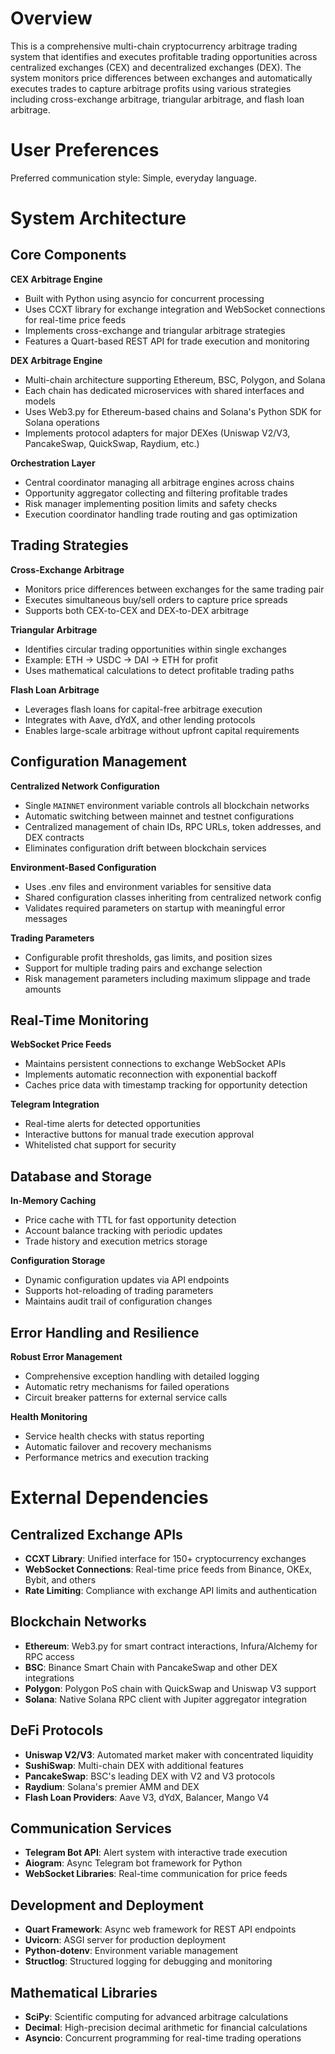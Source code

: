 # Overview

This is a comprehensive multi-chain cryptocurrency arbitrage trading system that identifies and executes profitable trading opportunities across centralized exchanges (CEX) and decentralized exchanges (DEX). The system monitors price differences between exchanges and automatically executes trades to capture arbitrage profits using various strategies including cross-exchange arbitrage, triangular arbitrage, and flash loan arbitrage.

# User Preferences

Preferred communication style: Simple, everyday language.

# System Architecture

## Core Components

**CEX Arbitrage Engine**
- Built with Python using asyncio for concurrent processing
- Uses CCXT library for exchange integration and WebSocket connections for real-time price feeds
- Implements cross-exchange and triangular arbitrage strategies
- Features a Quart-based REST API for trade execution and monitoring

**DEX Arbitrage Engine**
- Multi-chain architecture supporting Ethereum, BSC, Polygon, and Solana
- Each chain has dedicated microservices with shared interfaces and models
- Uses Web3.py for Ethereum-based chains and Solana's Python SDK for Solana operations
- Implements protocol adapters for major DEXes (Uniswap V2/V3, PancakeSwap, QuickSwap, Raydium, etc.)

**Orchestration Layer**
- Central coordinator managing all arbitrage engines across chains
- Opportunity aggregator collecting and filtering profitable trades
- Risk manager implementing position limits and safety checks
- Execution coordinator handling trade routing and gas optimization

## Trading Strategies

**Cross-Exchange Arbitrage**
- Monitors price differences between exchanges for the same trading pair
- Executes simultaneous buy/sell orders to capture price spreads
- Supports both CEX-to-CEX and DEX-to-DEX arbitrage

**Triangular Arbitrage**
- Identifies circular trading opportunities within single exchanges
- Example: ETH → USDC → DAI → ETH for profit
- Uses mathematical calculations to detect profitable trading paths

**Flash Loan Arbitrage**
- Leverages flash loans for capital-free arbitrage execution
- Integrates with Aave, dYdX, and other lending protocols
- Enables large-scale arbitrage without upfront capital requirements

## Configuration Management

**Centralized Network Configuration**
- Single `MAINNET` environment variable controls all blockchain networks
- Automatic switching between mainnet and testnet configurations
- Centralized management of chain IDs, RPC URLs, token addresses, and DEX contracts
- Eliminates configuration drift between blockchain services

**Environment-Based Configuration**
- Uses .env files and environment variables for sensitive data
- Shared configuration classes inheriting from centralized network config
- Validates required parameters on startup with meaningful error messages

**Trading Parameters**
- Configurable profit thresholds, gas limits, and position sizes
- Support for multiple trading pairs and exchange selection
- Risk management parameters including maximum slippage and trade amounts

## Real-Time Monitoring

**WebSocket Price Feeds**
- Maintains persistent connections to exchange WebSocket APIs
- Implements automatic reconnection with exponential backoff
- Caches price data with timestamp tracking for opportunity detection

**Telegram Integration**
- Real-time alerts for detected opportunities
- Interactive buttons for manual trade execution approval
- Whitelisted chat support for security

## Database and Storage

**In-Memory Caching**
- Price cache with TTL for fast opportunity detection
- Account balance tracking with periodic updates
- Trade history and execution metrics storage

**Configuration Storage**
- Dynamic configuration updates via API endpoints
- Supports hot-reloading of trading parameters
- Maintains audit trail of configuration changes

## Error Handling and Resilience

**Robust Error Management**
- Comprehensive exception handling with detailed logging
- Automatic retry mechanisms for failed operations
- Circuit breaker patterns for external service calls

**Health Monitoring**
- Service health checks with status reporting
- Automatic failover and recovery mechanisms
- Performance metrics and execution tracking

# External Dependencies

## Centralized Exchange APIs
- **CCXT Library**: Unified interface for 150+ cryptocurrency exchanges
- **WebSocket Connections**: Real-time price feeds from Binance, OKEx, Bybit, and others
- **Rate Limiting**: Compliance with exchange API limits and authentication

## Blockchain Networks
- **Ethereum**: Web3.py for smart contract interactions, Infura/Alchemy for RPC access
- **BSC**: Binance Smart Chain with PancakeSwap and other DEX integrations
- **Polygon**: Polygon PoS chain with QuickSwap and Uniswap V3 support
- **Solana**: Native Solana RPC client with Jupiter aggregator integration

## DeFi Protocols
- **Uniswap V2/V3**: Automated market maker with concentrated liquidity
- **SushiSwap**: Multi-chain DEX with additional features
- **PancakeSwap**: BSC's leading DEX with V2 and V3 protocols
- **Raydium**: Solana's premier AMM and DEX
- **Flash Loan Providers**: Aave V3, dYdX, Balancer, Mango V4

## Communication Services
- **Telegram Bot API**: Alert system with interactive trade execution
- **Aiogram**: Async Telegram bot framework for Python
- **WebSocket Libraries**: Real-time communication for price feeds

## Development and Deployment
- **Quart Framework**: Async web framework for REST API endpoints
- **Uvicorn**: ASGI server for production deployment
- **Python-dotenv**: Environment variable management
- **Structlog**: Structured logging for debugging and monitoring

## Mathematical Libraries
- **SciPy**: Scientific computing for advanced arbitrage calculations
- **Decimal**: High-precision decimal arithmetic for financial calculations
- **Asyncio**: Concurrent programming for real-time trading operations